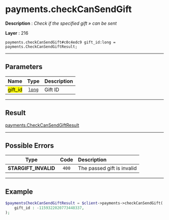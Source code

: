 # payments.checkCanSendGift

**Description** : *Check if the specified gift &raquo; can be sent*

**Layer** : 216

```tl
payments.checkCanSendGift#c0c4edc9 gift_id:long = payments.CheckCanSendGiftResult;
```

---

## Parameters

| Name | Type | Description |
| :---: | :---: | :--- |
| <mark>gift_id</mark> | [`long`](type/long) | Gift ID |

---

## Result

[payments.CheckCanSendGiftResult](type/payments.CheckCanSendGiftResult)

---

## Possible Errors

| Type | Code | Description |
| :---: | :---: | :--- |
| **STARGIFT_INVALID** | `400` | The passed gift is invalid |

---

## Example

```php
$paymentsCheckCanSendGiftResult = $client->payments->checkCanSendGift(
	gift_id : -1159322020773448337,
);
```